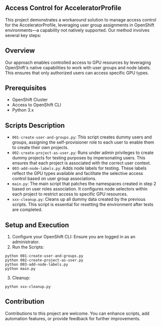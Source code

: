 ## Access Control for AcceleratorProfile
This project demonstrates a workaround solution to manage access control for the AcceleratorProfile, leveraging user group assignments in OpenShift environments—a capability not natively supported. Our method involves several key steps:

## Overview
Our approach enables controlled access to GPU resources by leveraging OpenShift's native capabilities to work with user groups and node labels. This ensures that only authorized users can access specific GPU types.

## Prerequisites
- OpenShift Cluster
- Access to OpenShift CLI
- Python 3.x

## Scripts Description

-  `001-create-user-and-groups.py`: This script creates dummy users and groups, assigning the self-provisioner role to each user to enable them to create their own projects.
- `002-create-project-as-user.py`: Runs under admin privileges to create dummy projects for testing purposes by impersonating users. This ensures that each project is associated with the correct user context.
- `003-add-node-labels.py`: Adds node labels for testing. These labels reflect the GPU types available and facilitate the selective access control based on user group associations.
- `main.py`: The main script that patches the namespaces created in step 2 based on user roles association. It configures node selectors within each project to restrict access to specific GPU resources.
- `xxx-cleanup.py`: Cleans up all dummy data created by the previous scripts. This script is essential for resetting the environment after tests are completed.

## Setup and Execution
1. Configure your OpenShift CLI: Ensure you are logged in as an administrator.
2. Run the Scripts:
```
python 001-create-user-and-groups.py
python 002-create-project-as-user.py
python 003-add-node-labels.py
python main.py
```
3. Cleanup:
```
python xxx-cleanup.py
```

## Contribution
Contributions to this project are welcome. You can enhance scripts, add automation features, or provide feedback for further improvements.



